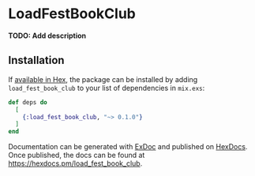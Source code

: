# LoadFestBookClub

**TODO: Add description**

## Installation

If [available in Hex](https://hex.pm/docs/publish), the package can be installed
by adding `load_fest_book_club` to your list of dependencies in `mix.exs`:

```elixir
def deps do
  [
    {:load_fest_book_club, "~> 0.1.0"}
  ]
end
```

Documentation can be generated with [ExDoc](https://github.com/elixir-lang/ex_doc)
and published on [HexDocs](https://hexdocs.pm). Once published, the docs can
be found at <https://hexdocs.pm/load_fest_book_club>.


